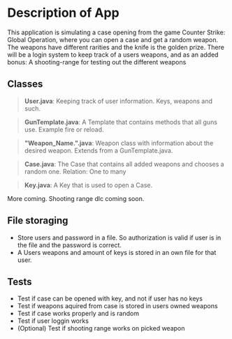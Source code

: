 # Description of App
This application is simulating a case opening from the game Counter Strike: Global Operation, where you can open a case and get a random weapon. The weapons have different rarities and the knife is the golden prize. There will be a login system to keep track of a users weapons, and as an added bonus: A shooting-range for testing out the different weapons

## Classes
>**User.java**: Keeping track of user information. Keys, weapons and such.

>**GunTemplate.java**: A Template that contains methods that all guns use. Example fire or reload.

> **"Weapon_Name.".java**: Weapon class with information about the desired weapon. Extends from a GunTemplate.java.

>**Case.java**: The Case that contains all added weapons and chooses a random one. Relation: One to many

>**Key.java**: A Key that is used to open a Case.

More coming. Shooting range dlc coming soon.

## File storaging
- Store users and password in a file. So authorization is valid if user is in the file and the password is correct.
- A Users weapons and amount of keys is stored in an own file for that user.


## Tests
- Test if case can be opened with key, and not if user has no keys
- Test if weapons aquired from case is stored in users owned weapons
- Test if case works properly and is random
- Test if user loggin works
- (Optional) Test if shooting range works on picked weapon

